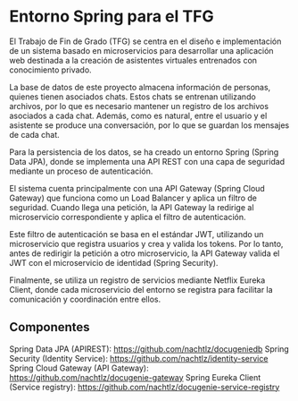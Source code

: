 # Entorno Spring para el TFG
El Trabajo de Fin de Grado (TFG) se centra en el diseño e implementación de un sistema basado en microservicios para desarrollar una aplicación web destinada a la creación de asistentes virtuales entrenados con conocimiento privado.

La base de datos de este proyecto almacena información de personas, quienes tienen asociados chats. Estos chats se entrenan utilizando archivos, por lo que es necesario mantener un registro de los archivos asociados a cada chat. Además, como es natural, entre el usuario y el asistente se produce una conversación, por lo que se guardan los mensajes de cada chat.

Para la persistencia de los datos, se ha creado un entorno Spring (Spring Data JPA), donde se implementa una API REST con una capa de seguridad mediante un proceso de autenticación.

El sistema cuenta principalmente con una API Gateway (Spring Cloud Gateway) que funciona como un Load Balancer y aplica un filtro de seguridad. Cuando llega una petición, la API Gateway la redirige al microservicio correspondiente y aplica el filtro de autenticación.

Este filtro de autenticación se basa en el estándar JWT, utilizando un microservicio que registra usuarios y crea y valida los tokens. Por lo tanto, antes de redirigir la petición a otro microservicio, la API Gateway valida el JWT con el microservicio de identidad (Spring Security).

Finalmente, se utiliza un registro de servicios mediante Netflix Eureka Client, donde cada microservicio del entorno se registra para facilitar la comunicación y coordinación entre ellos.

## Componentes

Spring Data JPA (APIREST): https://github.com/nachtlz/docugeniedb
Spring Security (Identity Service): https://github.com/nachtlz/identity-service
Spring Cloud Gateway (API Gateway): https://github.com/nachtlz/docugenie-gateway
Spring Eureka Client (Service registry): https://github.com/nachtlz/docugenie-service-registry
